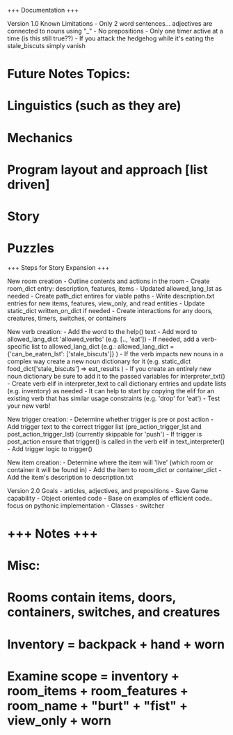 +++ Documentation +++

Version 1.0 Known Limitations
	- Only 2 word sentences... adjectives are connected to nouns using "_"
	- No prepositions
	- Only one timer active at a time (is this still true??)
	- If you attack the hedgehog while it's eating the stale_biscuts simply vanish

# 	Future Notes Topics:
#		Linguistics (such as they are)
#		Mechanics
#		Program layout and approach [list driven]
#		Story
#		Puzzles

+++ Steps for Story Expansion +++

New room creation
	- Outline contents and actions in the room
	- Create room_dict entry: description, features, items
	- Updated allowed_lang_lst as needed
	- Create path_dict entires for viable paths
	- Write description.txt entries for new items, features, view_only, and read entities
	- Update static_dict written_on_dict if needed
	- Create interactions for any doors, creatures, timers, switches, or containers

New verb creation:
	- Add the word to the help() text
	- Add word to allowed_lang_dict 'allowed_verbs' (e.g. [.., 'eat'])
	- If needed, add a verb-specific list to allowed_lang_dict (e.g.: allowed_lang_dict = {'can_be_eaten_lst': ['stale_biscuts']} )
	- If the verb impacts new nouns in a complex way create a new noun dictionary for it (e.g. static_dict food_dict['stale_biscuts'] => eat_results )
		- If you create an entirely new noun dictionary be sure to add it to the passed variables for interpreter_txt()
		- Create verb elif in interpreter_text to call dictionary entries and update lists (e.g. inventory) as needed
		- It can help to start by copying the elif for an existing verb that has similar usage constraints (e.g. 'drop' for 'eat')
	- Test your new verb!

New trigger creation:
	- Determine whether trigger is pre or post action
	- Add trigger text to the correct trigger list (pre_action_trigger_lst and post_action_trigger_lst) (currently skippable for 'push')
	- If trigger is post_action ensure that trigger() is called in the verb elif in text_interpreter() 
	- Add trigger logic to trigger()

New item creation:
	- Determine where the item will 'live' (which room or container it will be found in)
	- Add the item to room_dict or container_dict
	- Add the item's description to description.txt

Version 2.0 Goals
	- articles, adjectives, and prepositions
	- Save Game capability
	- Object oriented code
	- Base on examples of efficient code.. focus on pythonic implementation
	- Classes
	- switcher

# +++ Notes +++ 

#	Misc:
#	   Rooms contain items, doors, containers, switches, and creatures
#   	Inventory = backpack + hand + worn
#   	Examine scope = inventory + room_items + room_features + room_name + "burt" + "fist" + view_only + worn
